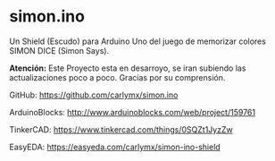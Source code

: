# simon.ino
Un Shield (Escudo) para Arduino Uno del juego de memorizar colores SIMON DICE (Simon Says).


**Atención:** Este Proyecto esta en desarroyo, se iran subiendo las actualizaciones poco a poco.
Gracias por su comprensión.


GitHub: https://github.com/carlymx/simon.ino

ArduinoBlocks: http://www.arduinoblocks.com/web/project/159761

TinkerCAD:  https://www.tinkercad.com/things/0SQZt1JyzZw

EasyEDA: https://easyeda.com/carlymx/simon-ino-shield
